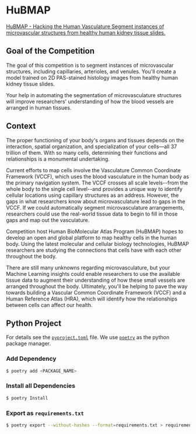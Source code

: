 # HuBMAP
[HuBMAP - Hacking the Human Vasculature Segment instances of microvascular structures from healthy human kidney tissue slides.](https://www.kaggle.com/competitions/hubmap-hacking-the-human-vasculature)

## Goal of the Competition
The goal of this competition is to segment instances of microvascular structures, including capillaries, arterioles, and venules. You'll create a model trained on 2D PAS-stained histology images from healthy human kidney tissue slides.

Your help in automating the segmentation of microvasculature structures will improve researchers' understanding of how the blood vessels are arranged in human tissues.

## Context
The proper functioning of your body's organs and tissues depends on the interaction, spatial organization, and specialization of your cells—all 37 trillion of them. With so many cells, determining their functions and relationships is a monumental undertaking.

Current efforts to map cells involve the Vasculature Common Coordinate Framework (VCCF), which uses the blood vasculature in the human body as the primary navigation system. The VCCF crosses all scale levels--from the whole body to the single cell level--and provides a unique way to identify cellular locations using capillary structures as an address. However, the gaps in what researchers know about microvasculature lead to gaps in the VCCF. If we could automatically segment microvasculature arrangements, researchers could use the real-world tissue data to begin to fill in those gaps and map out the vasculature.

Competition host Human BioMolecular Atlas Program (HuBMAP) hopes to develop an open and global platform to map healthy cells in the human body. Using the latest molecular and cellular biology technologies, HuBMAP researchers are studying the connections that cells have with each other throughout the body.

There are still many unknowns regarding microvasculature, but your Machine Learning insights could enable researchers to use the available tissue data to augment their understanding of how these small vessels are arranged throughout the body. Ultimately, you'll be helping to pave the way towards building a Vascular Common Coordinate Framework (VCCF) and a Human Reference Atlas (HRA), which will identify how the relationships between cells can affect our health.

## Python Project

For details see the [`pyproject.toml`](./pyproject.toml) file.
We use [`poetry`](https://python-poetry.org/) as the python package manager.

### Add Dependency

```bash
$ poetry add <PACKAGE_NAME>
```

### Install all Dependencies

```bash
$ poetry Install
```

### Export as `requirements.txt`

```bash
$ poetry export --without-hashes --format=requirements.txt > requirements.txt
```
